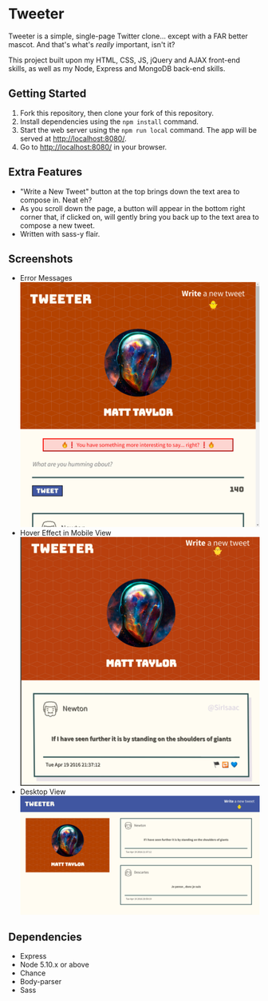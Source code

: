 # Tweeter

Tweeter is a simple, single-page Twitter clone... except with a FAR better mascot. And that's what's <i>really</i> important, isn't it?

This project built upon my HTML, CSS, JS, jQuery and AJAX front-end skills, as well as my Node, Express and MongoDB back-end skills.

## Getting Started

1. Fork this repository, then clone your fork of this repository.
2. Install dependencies using the `npm install` command.
3. Start the web server using the `npm run local` command. The app will be served at <http://localhost:8080/>.
4. Go to <http://localhost:8080/> in your browser.

## Extra Features

* "Write a New Tweet" button at the top brings down the text area to compose in. Neat eh?
* As you scroll down the page, a button will appear in the bottom right corner that, if clicked on, will gently bring you back up to the text area to compose a new tweet.
* Written with sass-y flair.

## Screenshots

* Error Messages
!["Error message"](https://github.com/xynyx/tweeter/blob/master/docs/error.png)
* Hover Effect in Mobile View
!["Hover effect; mobile view"](https://github.com/xynyx/tweeter/blob/master/docs/hover-effect.png)
* Desktop View
!["Desktop view"](https://github.com/xynyx/tweeter/blob/master/docs/desktop-page.png)

## Dependencies

- Express
- Node 5.10.x or above
- Chance
- Body-parser
- Sass
